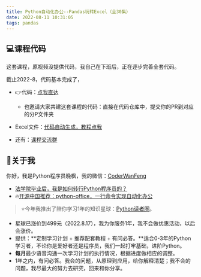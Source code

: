 ```yaml
---
title: Python自动化办公--Pandas玩转Excel（全30集）
date: 2022-08-11 10:31:05
tags: pandas
---
```



## 💻课程代码

这套课程，原视频没提供代码，我自己在下班后，正在逐步完善全套代码。

截止2022-8，代码基本完成了，

- 👉代码：[点我直达](https://gitee.com/CoderWanFeng/python-course/tree/master/Pandas%E7%8E%A9%E8%BD%ACExcel-30%E8%AE%B2)
    - 也邀请大家共建这套课程的代码：直接在代码仓库中，提交你的PR到对应的分P文件夹
- Excel文件：[代码自动生成，教程点我](https://www.bilibili.com/video/BV1wr4y1b7uk)

- 还有：[课程交流群](http://www.python4office.cn/wechat-group/)

## 🙋‍关于我

你好，我是Python程序员晚枫，我的微信：[CoderWanFeng](https://mp.weixin.qq.com/s/5eFJcon_yA0zdqjnxbSR1w)
- [法学院毕业后，我是如何转行Python程序员的？](https://www.bilibili.com/video/BV1Nr4y1B76X?spm_id_from=333.999.0.0)
- 🔥[开源中国推荐：python-office，一行命令实现自动化办公](https://www.bilibili.com/video/BV1pT4y1k7FH)

> ⭐今年我推出了陪你学习1年的知识星球：[Python读者圈](https://mp.weixin.qq.com/s/9hGurnWoFOaNwZKFoK_Vlw)。
- 星球已涨价到499元（2022.8.17），我为你服务1年，我不会做优惠活动，以后会涨价。
- 提供：**定制学习计划 + 推荐配套教程 + 有问必答。**适合0-3年的Python学习者，不论你是爱好者还是程序员，我们一起打牢基础，进阶Python。
- **每月**最少语音沟通一次学习计划的执行情况，根据进度做相应的调整。
- 1年之内，有问必答。我会的问题，从原理到应用，给你解释清楚；我不会的问题，我尽最大的努力去研究，回来和你分享。